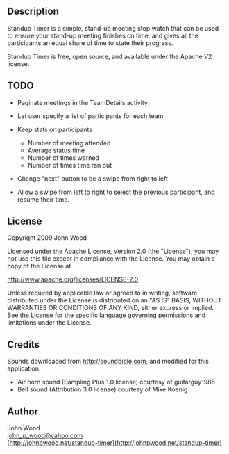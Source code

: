 ## Description
Standup Timer is a simple, stand-up meeting stop watch that can be used to ensure
your stand-up meeting finishes on time, and gives all the participants an
equal share of time to state their progress.

Standup Timer is free, open source, and available under the Apache V2 license.

## TODO
- Paginate meetings in the TeamDetails activity

- Let user specify a list of participants for each team
- Keep stats on participants
  - Number of meeting attended
  - Average status time
  - Number of times warned
  - Number of times time ran out
- Change "next" button to be a swipe from right to left
- Allow a swipe from left to right to select the previous participant, and
  resume their time.

## License
Copyright 2009 John Wood

Licensed under the Apache License, Version 2.0 (the "License");
you may not use this file except in compliance with the License.
You may obtain a copy of the License at

  http://www.apache.org/licenses/LICENSE-2.0

Unless required by applicable law or agreed to in writing, software
distributed under the License is distributed on an "AS IS" BASIS,
WITHOUT WARRANTIES OR CONDITIONS OF ANY KIND, either express or implied.
See the License for the specific language governing permissions and
limitations under the License.

## Credits
Sounds downloaded from http://soundbible.com, and modified for this application.

- Air horn sound (Sampling Plus 1.0 license) courtesy of guitarguy1985
- Bell sound (Attribution 3.0 license) courtesy of Mike Koenig

## Author
John Wood  
[john_p_wood@yahoo.com](mailto:john_p_wood@yahoo.com)   
[http://johnpwood.net/standup-timer](http://johnpwood.net/standup-timer)   

